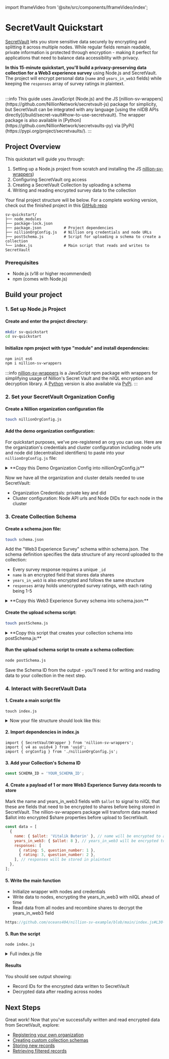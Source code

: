 import IframeVideo from '@site/src/components/IframeVideo/index';

# SecretVault Quickstart

[SecretVault](/build/secret-vault) lets you store sensitive data securely by encrypting and splitting it across multiple nodes. While regular fields remain readable, private information is protected through encryption - making it perfect for applications that need to balance data accessibility with privacy.

**In this 15-minute quickstart, you'll build a privacy-preserving data collection for a Web3 experience survey** using Node.js and SecretVault. The project will encrypt personal data (`name` and `years_in_web3` fields) while keeping the `responses` array of survey ratings in plaintext.

<IframeVideo videoSrc="https://www.loom.com/embed/ee391ce583ab442db71942565b068e61?sid=c7dd28bb-8920-4451-a88e-6de83a21655f"/>
<br/>
:::info
This guide uses JavaScript (Node.js) and the JS [nillion-sv-wrappers](https://github.com/NillionNetwork/secretvault-js) package for simplicity, but SecretVault can be integrated with any language [using the nilDB APIs directly](/build/secret-vault#how-to-use-secretvault). The wrapper package is also available in [Python](https://github.com/NillionNetwork/secretvaults-py) via [PyPi](https://pypi.org/project/secretvaults/).
:::

## Project Overview

This quickstart will guide you through:

1. Setting up a Node.js project from scratch and installing the JS [nillion-sv-wrappers](https://github.com/NillionNetwork/secretvault-js))
2. Configuring SecretVault org access
3. Creating a SecretVault Collection by uploading a schema
4. Writing and reading encrypted survey data to the collection

Your final project structure will be below. For a complete working version, check out the finished project in this [GitHub repo](https://github.com/oceans404/nillion-sv-example)

```
sv-quickstart/
├── node_modules
├── package-lock.json
├── package.json          # Project dependencies
├── nillionOrgConfig.js   # Nillion org credentials and node URLs
├── postSchema.js         # Script for uploading a schema to create a collection
└── index.js              # Main script that reads and writes to SecretVault
```

### Prerequisites

- Node.js (v18 or higher recommended)
- npm (comes with Node.js)

## Build your project

### 1. Set up Node.js Project

#### Create and enter the project directory:

```bash
mkdir sv-quickstart
cd sv-quickstart
```

#### Initialize npm project with type "module" and install dependencies:

```bash
npm init es6
npm i nillion-sv-wrappers
```

:::info
[nillion-sv-wrappers](https://github.com/NillionNetwork/secretvault-js) is a JavaScript npm package with wrappers for simplifying usage of Nillion's Secret Vault and the nilQL encryption and decryption library. A [Python](https://github.com/NillionNetwork/secretvaults-py) version is also available via [PyPi](https://pypi.org/project/secretvaults/).
:::

### 2. Set your SecretVault Organization Config

#### Create a Nillion organization configuration file

```bash
touch nillionOrgConfig.js
```

#### Add the demo organization configuration:

For quickstart purposes, we've pre-registered an org you can use. Here are the organization's credentials and cluster configuration including node urls and node did (decentralized identifiers) to paste into your `nillionOrgConfig.js` file:

<details>

<summary>**Copy this Demo Organization Config into nillionOrgConfig.js**</summary>

You can also look up cluster configuration values using the orgDid in the "Returning Org" section of the [SecretVault Registration Portal](https://sv-sda-registration.replit.app/).

```python reference showGithubLink
https://github.com/oceans404/nillion-sv-example/blob/main/nillionOrgConfig.js
```

</details>

Now we have all the organization and cluster details needed to use SecretVault:

- Organization Credentials: private key and did
- Cluster configuration: Node API urls and Node DIDs for each node in the cluster

### 3. Create Collection Schema

#### Create a schema.json file:

```bash
touch schema.json
```

Add the "Web3 Experience Survey" schema within schema.json. The schema definition specifies the data structure of any record uploaded to the collection:

- Every survey response requires a unique `_id`
- `name` is an encrypted field that stores data shares
- `years_in_web3` is also encrypted and follows the same structure
- `responses` array holds unencrypted survey ratings, with each rating being 1-5

<details>

<summary>**Copy this Web3 Experience Survey schema into schema.json:**</summary>

```js reference showGithubLink
https://github.com/oceans404/nillion-sv-example/blob/main/schema.json
```

</details>

#### Create the upload schema script:

```bash
touch postSchema.js
```

<details>

<summary>**Copy this script that creates your collection schema into postSchema.js:**</summary>

```js reference showGithubLink
https://github.com/oceans404/nillion-sv-example/blob/main/postSchema.js
```

</details>

#### Run the upload schema script to create a schema collection:

```bash
node postSchema.js
```

Save the Schema ID from the output - you'll need it for writing and reading data to your collection in the next step.

### 4. Interact with SecretVault Data

#### 1. Create a main script file

```
touch index.js
```

<details>
<summary>Now your file structure should look like this:</summary>
```
sv-quickstart/
├── node_modules
├── package-lock.json
├── package.json
├── nillionOrgConfig.js
├── postSchema.js
└── index.js
```
</details>

#### 2. Import dependencies in index.js

```
import { SecretVaultWrapper } from 'nillion-sv-wrappers';
import { v4 as uuidv4 } from 'uuid';
import { orgConfig } from './nillionOrgConfig.js';
```

#### 3. Add your Collection's Schema ID

```javascript
const SCHEMA_ID = 'YOUR_SCHEMA_ID';
```

#### 4. Create a payload of 1 or more Web3 Experience Survey data records to store

Mark the name and years_in_web3 fields with `$allot` to signal to nilQL that these are fields that need to be encrypted to shares before being stored in SecretVault. The nillion-sv-wrappers package will transform data marked $allot into encrypted $share properties before upload to SecretVault.

```javascript
const data = [
  {
    name: { $allot: 'Vitalik Buterin' }, // name will be encrypted to a $share
    years_in_web3: { $allot: 8 }, // years_in_web3 will be encrypted to a $share
    responses: [
      { rating: 5, question_number: 1 },
      { rating: 3, question_number: 2 },
    ], // responses will be stored in plaintext
  },
];
```

#### 5. Write the main function

- Initialize wrapper with nodes and credentials
- Write data to nodes, encrypting the years_in_web3 with nilQL ahead of time
- Read data from all nodes and recombine shares to decrypt the years_in_web3 field

```js reference showGithubLink
https://github.com/oceans404/nillion-sv-example/blob/main/index.js#L30-L67
```

#### 5. Run the script

```
node index.js
```

<details>
<summary>Full index.js file</summary>
```js reference showGithubLink
https://github.com/oceans404/nillion-sv-example/blob/main/index.js
```
</details>

#### Results

You should see output showing:

- Record IDs for the encrypted data written to SecretVault
- Decrypted data after reading across nodes

## Next Steps

Great work! Now that you've successfully written and read encrypted data from SecretVault, explore:

- [Registering your own organization](/build/secretVault-secretDataAnalytics/access)
- [Creating custom collection schemas](/build/secretVault-secretDataAnalytics/create-schema)
- [Storing new records](/build/secretVault-secretDataAnalytics/upload)
- [Retrieving filtered records](/build/secretVault-secretDataAnalytics/retrieve)
